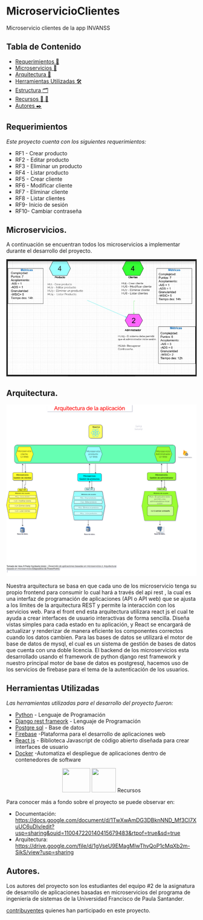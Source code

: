 # MicroservicioClientes
Microservicio clientes de la app INVANSS



## Tabla de Contenido

* [Requerimientos :page_facing_up:](#requerimientos)
* [Microservicios :memo:](#microservicios.)
* [Arquitectura :memo:](#arquitectura)
* [Herramientas Utilizadas :hammer_and_wrench:](#herramientas-utilizadas)
* [Estructura :card_index_dividers:](#estructura)
* [Recursos :bookmark_tabs: :adult:](#recursos)
* [Autores :black_nib:](#autores)


## Requerimientos 

_Este proyecto cuenta con los siguientes requerimientos:_

* RF1 - Crear producto
* RF2 - Editar producto
* RF3 - Eliminar un producto
* RF4 -  Listar producto
* RF5 - Crear cliente
* RF6 - Modificar cliente
* RF7 - Eliminar cliente
* RF8 - Listar clientes
* RF9- Inicio de sesión
* RF10- Cambiar contraseña

## Microservicios.
A continuación se encuentran todos los microservicios a implementar durante el desarrollo del proyecto.

![Image](https://github.com/INVANSS/MicroservicioClientes/blob/main/img/microservicios.jpg)

## Arquitectura.

![Image](https://github.com/INVANSS/MicroservicioClientes/blob/main/img/arquitectura.png)

Nuestra arquitectura  se basa en que cada uno de los microservicio tenga su propio frontend para consumir lo cual hará a través del api rest , la cual es  una interfaz de programación de aplicaciones (API o API web) que se ajusta a los límites de la arquitectura REST y permite la interacción con los servicios web.
 Para el front end esta arquitectura utilizara react js el cual te ayuda a crear interfaces de usuario interactivas de forma sencilla.
 Diseña vistas simples para cada estado en tu aplicación, y React se encargará de actualizar y renderizar de manera eficiente los componentes correctos cuando los datos cambien. Para las bases de datos se utilizará el motor de base de datos de mysql, el cual es un sistema de gestión de bases de datos que cuenta con una doble licencia. 
El backend de los microservicios esta desarrollado usando el framework de python django rest framework y nuestro principal motor de base de datos es postgresql, hacemos uso de los servicios de firebase para el tema de la autenticación de los usuarios.


## Herramientas Utilizadas 

_Las herramientas utilizadas para el desarrollo del proyecto fueron:_

* [Python](https://www.python.org) - Lenguaje de Programación
* [Django rest frameork](https://www.django-rest-framework.org/img/logo.png) - Lenguaje de Programación
* [Postgre sql](https://live.mrf.io/statics/i/ps/www.muylinux.com/wp-content/uploads/2017/10/postgresql.png?width=1200&enable=upscale) - Base de datos
* [Firebase](https://upload.wikimedia.org/wikipedia/commons/b/bd/Firebase_Logo.png) -Plataforma para el desarrollo de aplicaciones web
* [React js](https://upload.wikimedia.org/wikipedia/commons/thumb/4/47/React.svg/1200px-React.svg.png) - Biblioteca Javascript de código abierto diseñada para crear interfaces de usuario
* [Docker](https://d1.awsstatic.com/acs/characters/Logos/Docker-Logo_Horizontel_279x131.b8a5c41e56b77706656d61080f6a0217a3ba356d.png) -Automatiza el despliegue de aplicaciones dentro de contenedores de software

<p align="center"><img src="https://cdn-icons-png.flaticon.com/512/226/226777.png" width="74" height="64" > <img src="https://upload.wikimedia.org/wikipedia/commons/thumb/c/c3/Python-logo-notext.svg/768px-Python-logo-notext.svg.png" width="64" height="64" margin-right: 20px> <img 

## Recursos 

Para conocer más a fondo sobre el proyecto se puede observar en:

- Documentación: <https://docs.google.com/document/d/1TwXwAmDG3DBknNND_Mf3CI7XuUC6uDlv/edit?usp=sharing&ouid=110047220140415679483&rtpof=true&sd=true>
- Arquitectura: <https://drive.google.com/file/d/1gVseU9EMagMIwThvQoP1cMqXb2m-SikS/view?usp=sharing>

 ## Autores.
 Los autores del proyecto son los estudiantes del equipo #2 de la asignatura de desarrollo de aplicaciones basadas en microservicios del programa de ingeniería de sistemas de la Universidad Francisco de Paula Santander.

[contribuyentes](https://github.com/orgs/INVANSS/people) quienes han participado en este proyecto. 
 
